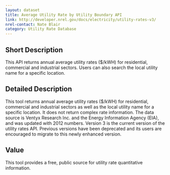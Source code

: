 ```yaml
---
layout: dataset
title: Average Utility Rate by Utility Boundary API
link: http://developer.nrel.gov/docs/electricity/utility-rates-v3/
nrel-contact: Nate Blair 
category: Utility Rate Database
---
```


## Short Description

This API returns annual average utility rates ($/kWH) for residential, commercial and industrial sectors. Users can also search the local utility name for a specific location. 

## Detailed Description

This tool returns annual average utility rates ($/kWH) for residential, commercial and industrial sectors as well as the local utility name for a specific location. It does not return complex rate information. The data source is Ventyx Research Inc. and the Energy Information Agency (EIA), and was updated with 2012 numbers. Version 3 is the current version of the utility rates API. Previous versions have been deprecated and its users are encouraged to migrate to this newly enhanced version.


## Value

This tool provides a free, public source for utility rate 
quantitative information.
